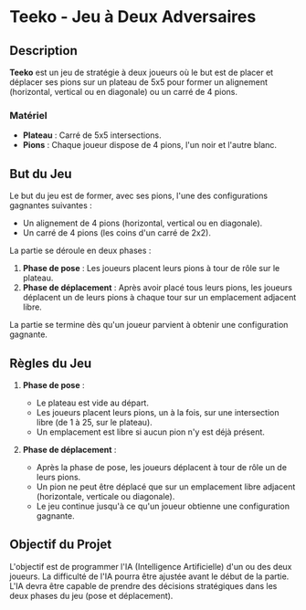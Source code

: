 # Teeko - Jeu à Deux Adversaires

## Description
**Teeko** est un jeu de stratégie à deux joueurs où le but est de placer et déplacer ses pions sur un plateau de 5x5 pour former un alignement (horizontal, vertical ou en diagonale) ou un carré de 4 pions.

### Matériel
- **Plateau** : Carré de 5x5 intersections.
- **Pions** : Chaque joueur dispose de 4 pions, l'un noir et l'autre blanc.

## But du Jeu
Le but du jeu est de former, avec ses pions, l'une des configurations gagnantes suivantes :
- Un alignement de 4 pions (horizontal, vertical ou en diagonale).
- Un carré de 4 pions (les coins d'un carré de 2x2).

La partie se déroule en deux phases :
1. **Phase de pose** : Les joueurs placent leurs pions à tour de rôle sur le plateau.
2. **Phase de déplacement** : Après avoir placé tous leurs pions, les joueurs déplacent un de leurs pions à chaque tour sur un emplacement adjacent libre.

La partie se termine dès qu'un joueur parvient à obtenir une configuration gagnante.

## Règles du Jeu
1. **Phase de pose** :
   - Le plateau est vide au départ.
   - Les joueurs placent leurs pions, un à la fois, sur une intersection libre (de 1 à 25, sur le plateau).
   - Un emplacement est libre si aucun pion n'y est déjà présent.

2. **Phase de déplacement** :
   - Après la phase de pose, les joueurs déplacent à tour de rôle un de leurs pions.
   - Un pion ne peut être déplacé que sur un emplacement libre adjacent (horizontale, verticale ou diagonale).
   - Le jeu continue jusqu'à ce qu'un joueur obtienne une configuration gagnante.

## Objectif du Projet
L'objectif est de programmer l'IA (Intelligence Artificielle) d'un ou des deux joueurs. La difficulté de l'IA pourra être ajustée avant le début de la partie. L'IA devra être capable de prendre des décisions stratégiques dans les deux phases du jeu (pose et déplacement).

